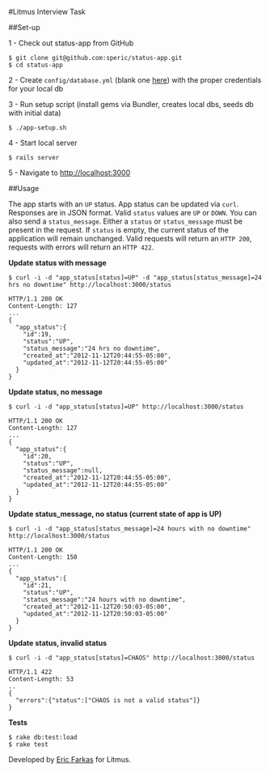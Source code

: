#Litmus Interview Task

##Set-up

1 - Check out status-app from GitHub

```
$ git clone git@github.com:speric/status-app.git
$ cd status-app
```

2 - Create `config/database.yml` (blank one [here](https://gist.github.com/4063763)) with the proper credentials for your local db

3 - Run setup script (install gems via Bundler, creates local dbs, seeds db with initial data)
```
$ ./app-setup.sh
```

4 - Start local server
```
$ rails server
```

5 - Navigate to [http://localhost:3000](http://localhost:3000)

##Usage

The app starts with an `UP` status.  App status can be updated via `curl`.  Responses are in JSON format.  Valid `status` values are `UP` or `DOWN`.  You can also send a `status_message`. Either a `status` or `status_message` must be present in the request.  If `status` is empty, the current status of the application will remain unchanged. Valid requests will return an `HTTP 200`, requests with errors will return an `HTTP 422`.

**Update status with message**
```
$ curl -i -d "app_status[status]=UP" -d "app_status[status_message]=24 hrs no downtime" http://localhost:3000/status

HTTP/1.1 200 OK 
Content-Length: 127
...
{
  "app_status":{
    "id":19,
    "status":"UP",
    "status_message":"24 hrs no downtime",
    "created_at":"2012-11-12T20:44:55-05:00",
    "updated_at":"2012-11-12T20:44:55-05:00"
  }
}
```

**Update status, no message**
```
$ curl -i -d "app_status[status]=UP" http://localhost:3000/status

HTTP/1.1 200 OK 
Content-Length: 127
...
{
  "app_status":{
    "id":20,
    "status":"UP",
    "status_message":null,
    "created_at":"2012-11-12T20:44:55-05:00",
    "updated_at":"2012-11-12T20:44:55-05:00"
  }
}
```

**Update status_message, no status (current state of app is UP)**
```
$ curl -i -d "app_status[status_message]=24 hours with no downtime" http://localhost:3000/status

HTTP/1.1 200 OK 
Content-Length: 150
...
{
  "app_status":{
    "id":21,
    "status":"UP",
    "status_message":"24 hours with no downtime",
    "created_at":"2012-11-12T20:50:03-05:00",
    "updated_at":"2012-11-12T20:50:03-05:00"
  }
}
```
**Update status, invalid status**

```
$ curl -i -d "app_status[status]=CHAOS" http://localhost:3000/status

HTTP/1.1 422  
Content-Length: 53
..
{
  "errors":{"status":["CHAOS is not a valid status"]}
}
```

**Tests**
```
$ rake db:test:load
$ rake test
```

Developed by [Eric Farkas](mailto:eric@prudentiadigital.com) for Litmus.